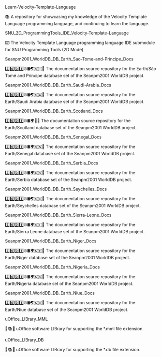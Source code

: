 
Learn-Velocity-Template-Language

📚️ A repository for showcasing my knowledge of the Velocity Template Language programming language, and continuing to learn the language. 

SNU_2D_ProgrammingTools_IDE_Velocity-Template-Language

⌨️ The Velocity Template Language programming language IDE submodule for SNU Programming Tools (2D Mode)

Seanpm2001_WorldDB_DB_Earth_Sao-Tome-and-Príncipe_Docs

2️⃣️0️⃣️0️⃣️1️⃣️🌐️🛢️🌏️🇸🇹📖️ The documentation source repository for the Earth/São Tomé and Principe database set of the Seanpm2001 WorldDB project. 

Seanpm2001_WorldDB_DB_Earth_Saudi-Arabia_Docs

2️⃣️0️⃣️0️⃣️1️⃣️🌐️🛢️🌏️🇸🇦️📖️ The documentation source repository for the Earth/Saudi Arabia database set of the Seanpm2001 WorldDB project. 

Seanpm2001_WorldDB_DB_Earth_Scotland_Docs

2️⃣️0️⃣️0️⃣️1️⃣️🌐️🛢️🌍️🏴󠁧󠁢󠁳󠁣󠁴󠁿️📖️ The documentation source repository for the Earth/Scotland database set of the Seanpm2001 WorldDB project. 

Seanpm2001_WorldDB_DB_Earth_Senegal_Docs

2️⃣️0️⃣️0️⃣️1️⃣️🌐️🛢️🌍️🇸🇳️📖️ The documentation source repository for the Earth/Senegal database set of the Seanpm2001 WorldDB project. 

Seanpm2001_WorldDB_DB_Earth_Serbia_Docs

2️⃣️0️⃣️0️⃣️1️⃣️🌐️🛢️🌍️🇷🇸️📖️ The documentation source repository for the Earth/Serbia database set of the Seanpm2001 WorldDB project. 

Seanpm2001_WorldDB_DB_Earth_Seychelles_Docs

2️⃣️0️⃣️0️⃣️1️⃣️🌐️🛢️🌏️🇸🇨️📖️ The documentation source repository for the Earth/Seychelles database set of the Seanpm2001 WorldDB project. 

Seanpm2001_WorldDB_DB_Earth_Sierra-Leone_Docs

2️⃣️0️⃣️0️⃣️1️⃣️🌐️🛢️🌍️🇸🇱️📖️ The documentation source repository for the Earth/Sierra Leone database set of the Seanpm2001 WorldDB project. 

Seanpm2001_WorldDB_DB_Earth_Niger_Docs

2️⃣️0️⃣️0️⃣️1️⃣️🌐️🛢️🌍️🇳🇪️📖️ The documentation source repository for the Earth/Niger database set of the Seanpm2001 WorldDB project. 

Seanpm2001_WorldDB_DB_Earth_Nigeria_Docs

2️⃣️0️⃣️0️⃣️1️⃣️🌐️🛢️🌍️🇳🇬️📖️ The documentation source repository for the Earth/Nigeria database set of the Seanpm2001 WorldDB project. 

Seanpm2001_WorldDB_DB_Earth_Niue_Docs

2️⃣️0️⃣️0️⃣️1️⃣️🌐️🛢️🌏️🇳🇺️📖️ The documentation source repository for the Earth/Niue database set of the Seanpm2001 WorldDB project. 

uOffice_LIBrary_MML

📙️📚️💾️ uOffice software LIBrary for supporting the *.mml file extension.

uOffice_LIBrary_DB

📙️📚️💾️ uOffice software LIBrary for supporting the *.db file extension.

